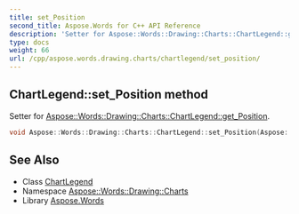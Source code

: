 ```yaml
---
title: set_Position
second_title: Aspose.Words for C++ API Reference
description: 'Setter for Aspose::Words::Drawing::Charts::ChartLegend::get_Position.'
type: docs
weight: 66
url: /cpp/aspose.words.drawing.charts/chartlegend/set_position/
---
```

## ChartLegend::set_Position method


Setter for [Aspose::Words::Drawing::Charts::ChartLegend::get_Position](../get_position/).

```cpp
void Aspose::Words::Drawing::Charts::ChartLegend::set_Position(Aspose::Words::Drawing::Charts::LegendPosition value)
```

## See Also

* Class [ChartLegend](../)
* Namespace [Aspose::Words::Drawing::Charts](../../)
* Library [Aspose.Words](../../../)
